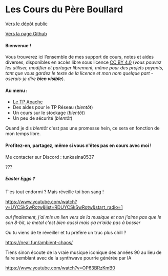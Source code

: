 # Les Cours du P&egrave;re Boullard

[Vers le dépôt public](https://github.com/tunkasina/CoursPereBoullard)

[Vers la page Github](https://tunkasina.github.io/CoursPereBoullard/)
#### Bienvenue !  
Vous trouverez ici l’ensemble de mes support de cours, notes et aides diverses, disponibles en accès libre sous licence [CC BY 4.0](https://creativecommons.org/licenses/by/4.0/deed.fr) (_vous pouvez les utiliser, modifier et partager librement, même pour des projets payants, tant que vous gardez le texte de la licence et mon nom quelque part - oserais-je dire **bien visible**_).

#### Au menu :
 - [Le TP Apache](CoursApache/Chapitres/01-Introduction.md)
 - Des aides pour le TP Réseau (_bientôt_)
 - Un cours sur le stockage (_bientôt_)
 - Un peu de sécurité (_bientôt_)

Quand je dis _bientôt_ c'est pas une promesse hein, ce sera en fonction de mon temps libre.

#### Profitez-en, partagez, même si vous n'êtes pas en cours avec moi !

Me contacter sur Discord : tunkasina0537























???













































##### Easter Eggs ?

T'es tout endormi ? Mais réveille toi bon sang !

https://www.youtube.com/watch?v=UYCSkSwRotw&list=RDUYCSkSwRotw&start_radio=1

_oui finalement, j'ai mis un lien vers de la musique_
_et non j'aime pas que le son 8-bit, le metal c'est bien aussi mais ça m'aide pas à bosser_

Ou tu viens de te réveiller et tu préfère un truc plus chill ?

https://neal.fun/ambient-chaos/

Tiens sinon écoute de la vraie musique iconique des années 90 au lieu de faire semblant avec de la synthwave pourrie générée par IA 

https://www.youtube.com/watch?v=OP63BRzKmB0
